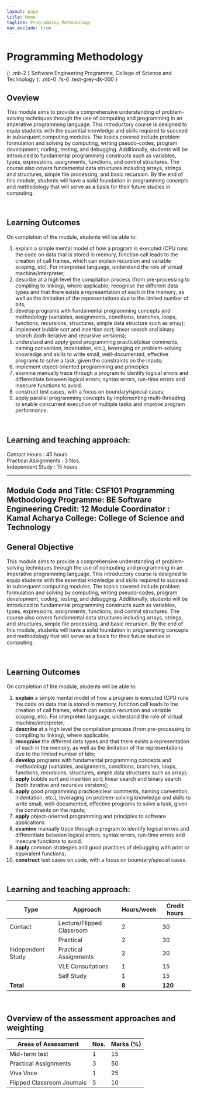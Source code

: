 ```yaml
---
layout: page
title: Home
tagline: Programming Methodology
nav_exclude: true
---
```


# Programming Methodology
{: .mb-2 }
Software Engineering Programme, College of Science and Technology
{: .mb-0 .fs-6 .text-grey-dk-000 }

## Oveview

This module aims to provide a comprehensive understanding of problem-solving techniques through the use of computing and programming in an imperative programming language. This introductory course is designed to equip students with the essential knowledge and skills required to succeed in subsequent computing modules. The topics covered include problem formulation and solving by computing, writing pseudo-codes, program development, coding, testing, and debugging. Additionally, students will be introduced to fundamental programming constructs such as variables, types, expressions, assignments, functions, and control structures. The course also covers fundamental data structures including arrays, strings, and structures, simple file processing, and basic recursion. By the end of this module, students will have a solid foundation in programming concepts and methodology that will serve as a basis for their future studies in computing.




<br>

## Learning Outcomes

On completion of the module, students will be able to:

1. explain a simple mental model of how a program is executed (CPU runs the code on data that is stored in memory, function call leads to the creation of call   frames, which can explain recursion and variable scoping, etc). For interpreted language, understand the role of virtual machine/interpreter; 
2. describe at a high level the compilation process (from pre-processing to compiling to linking), where applicable;
recognise the different data types and that there exists a representation of each in the memory, as well as the limitation of the representations due to the limited number of bits;
3. develop programs with fundamental programming concepts and methodology (variables, assignments, conditions, branches, loops, functions, recursions, structures, simple data structure such as array);
4. implement bubble sort and insertion sort; linear search and binary search (both iterative and recursive versions);
6. understand and apply good programming practice(clear comments, naming convention, indentation, etc.), leveraging on problem-solving knowledge and skills to write small, well-documented, effective programs to solve a task, given the constraints on the inputs;
7. implement object-oriented programming and principles
8. examine manually trace through a program to identify logical errors and differentiate between logical errors, syntax errors, run-time errors and insecure functions to avoid.
9. construct test cases, with a focus on boundary/special cases;
10. apply parallel programming concepts by implementing multi-threading to enable concurrent execution of multiple tasks and improve program performance. 





<br>

## Learning and teaching approach:


Contact Hours : 45 hours
<br>
Practical Assignments : 3 Nos.
<br>
Independent Study : 15 hours


---
Module Code and Title:	CSF101 Programming Methodology 
Programme:	BE Software Engineering
Credit:	12
Module Coordinator		:	Kamal Acharya
College: College of Science and Technology
---

## General Objective

This module aims to provide a comprehensive understanding of problem-solving techniques through the use of computing and programming in an imperative programming language. This introductory course is designed to equip students with the essential knowledge and skills required to succeed in subsequent computing modules. The topics covered include problem formulation and solving by computing, writing pseudo-codes, program development, coding, testing, and debugging. Additionally, students will be introduced to fundamental programming constructs such as variables, types, expressions, assignments, functions, and control structures. The course also covers fundamental data structures including arrays, strings, and structures, simple file processing, and basic recursion. By the end of this module, students will have a solid foundation in programming concepts and methodology that will serve as a basis for their future studies in computing.

<br>

## Learning Outcomes

On completion of the module, students will be able to:
1. **explain** a simple mental model of how a program is executed (CPU runs the code on data that is stored in memory, function call leads to the creation of call frames, which can explain recursion and variable scoping, etc). For interpreted language, understand the role of virtual machine/interpreter; 
2. **describe** at a high level the compilation process (from pre-processing to compiling to linking), where applicable;
3. **recognise** the different data types and that there exists a representation of each in the memory, as well as the limitation of the representations due to the limited number of bits;
4. **develop** programs with fundamental programming concepts and methodology (variables, assignments, conditions, branches, loops, functions, recursions, structures, simple data structures such as array);
5. **apply** bubble sort and insertion sort; linear search and binary search (both iterative and recursive versions);
6. **apply** good programming practice(clear comments, naming convention, indentation, etc.), leveraging on problem-solving knowledge and skills to write small, well-documented, effective programs to solve a task, given the constraints on the inputs;
7. **apply** object-oriented programming and principles to software applications
8. **examine** manually trace through a program to identify logical errors and differentiate between logical errors, syntax errors, run-time errors and insecure functions to avoid.
9. **apply** common strategies and good practices of debugging with print or equivalent functions;
10. **construct** test cases on code, with a focus on boundary/special cases. 

<br>

## Learning and teaching approach:
| Type               | Approach           | Hours/week | Credit hours |
|--------------------|--------------------|------------|--------------|
| Contact            | Lecture/Flipped Classroom | 2          | 30           |
|                    | Practical          | 2          | 30           |
| Independent Study  | Practical Assignments | 2         | 30           |
|                    | VLE Consultations  | 1          | 15           |
|                    | Self Study         | 1          | 15           |
| **Total**          |                    | **8**      | **120**      |

<br>


## Overview of the assessment approaches and weighting
| Areas of Assessment     | Nos. | Marks (%) |
|----------------------|------|-----------|
| Mid-term test           | 1    | 15        |
| Practical Assignments   | 3    | 50        |
| Viva Voce               | 1    | 25        |
| Flipped Classroom Journals | 5 | 10        |


